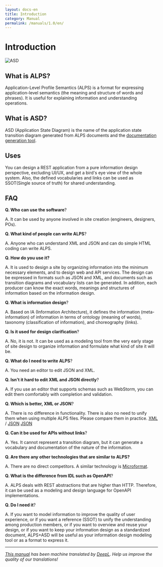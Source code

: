```yaml
---
layout: docs-en
title: Introduction
category: Manual
permalink: /manuals/1.0/en/
---
```

# Introduction

![ASD](https://alps-asd.github.io/app-state-diagram/blog/profile.svg)

## What is ALPS?

Application-Level Profile Semantics (ALPS) is a format for expressing application-level semantics (the meaning and structure of words and phrases). It is useful for explaining information and understanding operations.

## What is ASD?

ASD (Application State Diagram) is the name of the application state transition diagram generated from ALPS documents and the [documentation generation tool](https://github.com/alps-asd/app-state-diagram).


## Uses

You can design a REST application from a pure information design perspective, excluding UI/UX, and get a bird's eye view of the whole system. Also, the defined vocabularies and links can be used as SSOT(Single source of truth) for shared understanding.

## FAQ

<strong>Q. Who can use the software</strong>?

A. It can be used by anyone involved in site creation (engineers, designers, POs).

<strong>Q. What kind of people can write ALPS</strong>?

A. Anyone who can understand XML and JSON and can do simple HTML coding can write ALPS.

<strong>Q. How do you use it?</strong>

A. It is used to design a site by organizing information into the minimum necessary elements, and to design web and API services. The design can be expressed in formats such as JSON and XML, and documents such as transition diagrams and vocabulary lists can be generated. In addition, each producer can know the exact words, meanings and structures of information based on the information design.

<strong>Q. What is information design</strong>?

A. Based on IA (Information Architecture), it defines the information (meta-information) of information in terms of ontology (meaning of words), taxonomy (classification of information), and choreography (links).

<strong>Q. Is it used for design clarification</strong>?

A. No, it is not. It can be used as a modeling tool from the very early stage of site design to organize information and formulate what kind of site it will be.

<strong>Q. What do I need to write ALPS</strong>?

A. You need an editor to edit JSON and XML.

<strong>Q. Isn't it hard to edit XML and JSON directly</strong>?

A. If you use an editor that supports schemas such as WebStorm, you can edit them comfortably with completion and validation.

<strong>Q. Which is better, XML or JSON</strong>?

A. There is no difference in functionality. There is also no need to unify them when using multiple ALPS files. Please compare them in practice. [XML](https://github.com/koriym/app-state-diagram/blob/master/docs/blog/profile.xml) / [JSON](https://github.com/koriym/app-state-diagram/blob/master/docs/blog/profile.xml) [JSON](https://github.com/koriym/app-state-diagram/blob/master/docs/blog/profile.json)

<strong>Q. Can it be used for APIs without links</strong>?

A. Yes. It cannot represent a transition diagram, but it can generate a vocabulary and documentation of the nature of the information.

<strong>Q. Are there any other technologies that are similar to ALPS?</strong>

A. There are no direct competitors. A similar technology is [Microformat](http://www.asahi-net.or.jp/~ax2s-kmtn/internet/rec-owl-features-20040210.html).

<strong>Q. What is the difference from IDL such as OpenAPI</strong>?

A. ALPS deals with REST abstractions that are higher than HTTP. Therefore, it can be used as a modeling and design language for OpenAPI implementations.

<strong>Q. Do I need it</strong>?

A. If you want to model information to improve the quality of user experience, or if you want a reference (SSOT) to unify the understanding among production members, or if you want to overview and reuse your design, or if you want to keep your information design as a standardized document, ALPS+ASD will be useful as your information design modeling tool or as a format to express it.

---

*[This manual]((https://github.com/alps-asd/alps-asd.github.io)) has been machine translated by [DeepL](www.DeepL.com/Translator)*. *Help us improve the quality of our translations!*

